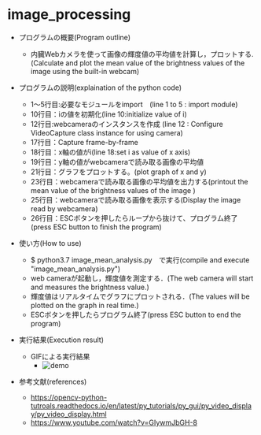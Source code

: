 # image_processing

- プログラムの概要(Program outline)


  - 内臓Webカメラを使って画像の輝度値の平均値を計算し，プロットする.(Calculate and plot the mean value of the brightness values of the image using the built-in webcam)
  
- プログラムの説明(explaination of the python code)
  - 1～5行目:必要なモジュールをimport　(line 1 to 5 : import module)
  - 10行目：iの値を初期化(line 10:initialize value of i)
  - 12行目:webcameraのインスタンスを作成   (line 12 : Configure VideoCapture class instance for using camera)
  - 17行目：Capture frame-by-frame
  - 18行目：x軸の値がi(line 18:set i as value of x axis)
  - 19行目：y軸の値がwebcameraで読み取る画像の平均値
  - 21行目：グラフをプロットする。(plot graph of x and y)
  - 23行目：webcameraで読み取る画像の平均値を出力する(printout the mean value of the brightness values of the image )
  - 25行目：webcameraで読み取る画像を表示する(Display the image read by webcamera)
  - 26行目：ESCボタンを押したらループから抜けて、プログラム終了(press ESC button to finish the program)
- 使い方(How to use)
  - $ python3.7 image_mean_analysis.py　で実行(compile and execute "image_mean_analysis.py")
  - web cameraが起動し，輝度値を測定する．(The web camera will start and measures the brightness value.)
  - 輝度値はリアルタイムでグラフにプロットされる．(The values will be plotted on the graph in real time.)
  - ESCボタンを押したらプログラム終了(press ESC button to end the program)

- 実行結果(Execution result)
  - GIFによる実行結果
    - ![demo]()

- 参考文献(references)
  - https://opencv-python-tutroals.readthedocs.io/en/latest/py_tutorials/py_gui/py_video_display/py_video_display.html
  - https://www.youtube.com/watch?v=GIywmJbGH-8
